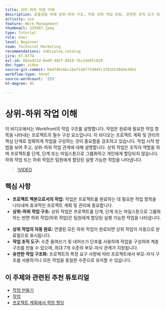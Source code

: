 ```yaml
---
title: 상위-하위 작업 이해
description: 효율성을 위해 상위-하위 구조, 자동 상위 작업 완료, 유연한 조직 도구 및 맞춤형 작업 구조를 사용하여 작업을 기반으로 프로젝트 관리를 최적화합니다.
activity: use
feature: Work Management
thumbnail: 335087.jpeg
type: Tutorial
role: User
level: Beginner
team: Technical Marketing
recommendations: noDisplay,catalog
jira: KT-8774
exl-id: 882e421d-8ed9-492f-8810-7bc2de8fc820
doc-type: video
source-git-commit: bbdf99c6bc1be714077fd94fc3f8325394de36b3
workflow-type: tm+mt
source-wordcount: '253'
ht-degree: 9%

---
```


# 상위-하위 작업 이해

이 비디오에서는 Workfront의 작업 구조를 설명합니다. 작업은 완료에 필요한 작업 항목을 나타내는 프로젝트의 필수 구성 요소입니다&#x200B;. 이 비디오는 프로젝트 계획 및 관리의 핵심 단계로 정확하게 작업을 구성하는 것이 중요함을 강조하고 있습니다. 작업 시작 방법을 보여 주고, 상위-하위 작업 관계에 대해 설명합니다.
&#x200B;상위 작업은 조직자 역할을 하며 프로젝트를 단계, 단계 또는 마일스톤으로 그룹화하고 개인에게 할당되지 않습니다. 하위 작업 또는 하위 작업은 팀원에게 할당된 실행 가능한 작업을 나타냅니다.

>[!VIDEO](https://video.tv.adobe.com/v/3445603/?quality=12&learn=on&enablevpops=1&captions=kor)

## 핵심 사항

* **프로젝트 백본으로서의 작업:** 작업은 프로젝트를 완료하는 데 필요한 작업 항목을 나타내며 효과적인 프로젝트 계획 및 관리에 중요합니다. &#x200B;
* **상위-하위 작업 구조:** 상위 작업은 프로젝트를 단계, 단계 또는 마일스톤으로 그룹화하는 반면 하위 작업(하위 작업)은 팀원에게 할당된 실행 가능한 작업을 나타냅니다. &#x200B;
* **상위 작업의 자동 완료:** 연결된 모든 하위 작업이 완료되면 상위 작업이 자동으로 완료됨으로 표시됩니다. &#x200B;
* **작업 조직 도구:** 수준 들여쓰기 및 내어쓰기 단추를 사용하여 작업을 구성하여 계층 구조를 만들 수 있으며, 최대 7개 수준의 부모-자식 관계가 지원됩니다.
* **유연한 작업 구조화:** 프로젝트의 특정 요구 사항에 따라 프로젝트에서 부모-자식 구조를 사용하거나 모든 작업을 동일한 수준으로 유지할 수 있습니다. &#x200B;


## 이 주제와 관련된 추천 튜토리얼

* [작업 만들기](/help/manage-work/tasks/how-to-create-tasks.md)
* [작업](/help/manage-work/tasks/work-with-tasks.md)
* [프로젝트 계획에서 작업 할당](/help/manage-work/tasks/assign-tasks-from-the-project-plan.md)

